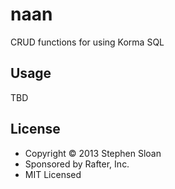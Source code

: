 # naan

CRUD functions for using Korma SQL

## Usage

TBD

## License

- Copyright © 2013 Stephen Sloan
- Sponsored by Rafter, Inc.
- MIT Licensed
